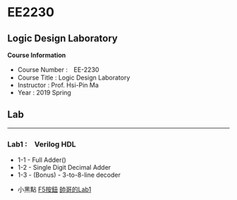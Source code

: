 # EE2230 
Logic Design Laboratory
---
**Course Information**
- Course Number :　EE-2230 
- Course Title : Logic Design Laboratory
- Instructor : Prof. Hsi-Pin Ma
- Year : 2019 Spring

## Lab
---
### Lab1 :　Verilog HDL
  - 1-1 - Full Adder()
  - 1-2 - Single Digit Decimal Adder
  - 1-3 - (Bonus) - 3-to-8-line decoder
  
* 小黑點
[F5按鈕](https://github.com/ckckck1373/Verilog/blob/master/README.md)
[帥哥的Lab1](https://github.com/AQZ0216/EE-2230/tree/master/lab1)
